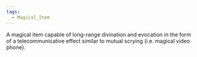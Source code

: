 ```yaml
---
tags:
  - Magical_Item
---
```

A magical item capable of long-range divination and evocation in the form of a telecommunicative effect similar to mutual scrying (i.e. magical video phone).